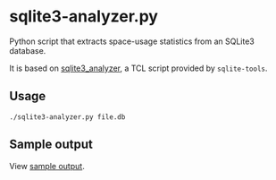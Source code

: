 # sqlite3-analyzer.py

Python script that extracts space-usage statistics from an SQLite3 database.

It is based on [sqlite3_analyzer](https://sqlite.org/sqlanalyze.html), a TCL script provided by `sqlite-tools`.

## Usage
```./sqlite3-analyzer.py file.db```

## Sample output
View [sample output](https://github.com/santigl/py-sqlite-analyzer/wiki/Sample-Output).

